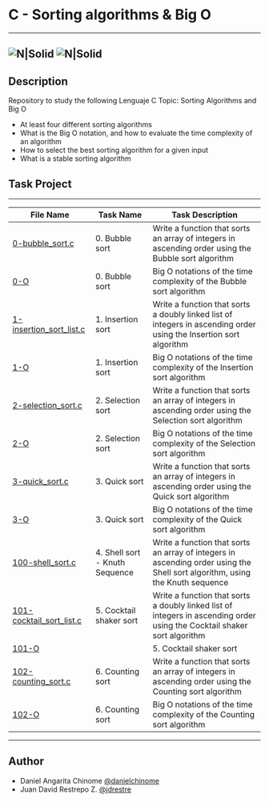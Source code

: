 # C - Sorting algorithms & Big O
---
![N|Solid](https://www.holbertonschool.com/holberton-logo.png) ![N|Solid](https://intranet.hbtn.io/assets/holberton-logo-coral-27055cb2f875eb10bf3b3942e52a24581bc0667695bdc856d4f08b469b678000.png)
---

## Description
Repository to study the following Lenguaje C Topic: Sorting Algorithms and Big O

- At least four different sorting algorithms
- What is the Big O notation, and how to evaluate the time complexity of an algorithm
- How to select the best sorting algorithm for a given input
- What is a stable sorting algorithm

## Task Project
---
File Name|Task Name|Task Description
---|---|---
[0-bubble_sort.c](https://github.com/danielcinome/sorting_algorithms/blob/master/0-bubble_sort.c)|0. Bubble sort|Write a function that sorts an array of integers in ascending order using the Bubble sort algorithm
[0-O](https://github.com/danielcinome/sorting_algorithms/blob/master/0-O)|0. Bubble sort|Big O notations of the time complexity of the Bubble sort algorithm
[1-insertion_sort_list.c](https://github.com/danielcinome/sorting_algorithms/blob/master/1-insertion_sort_list.c)|1. Insertion sort|Write a function that sorts a doubly linked list of integers in ascending order using the Insertion sort algorithm
[1-O](https://github.com/danielcinome/sorting_algorithms/blob/master/1-O)|1. Insertion sort|Big O notations of the time complexity of the Insertion sort algorithm
[2-selection_sort.c](https://github.com/danielcinome/sorting_algorithms/blob/master/2-selection_sort.c)|2. Selection sort|Write a function that sorts an array of integers in ascending order using the Selection sort algorithm
[2-O](https://github.com/danielcinome/sorting_algorithms/blob/master/2-O)|2. Selection sort|Big O notations of the time complexity of the Selection sort algorithm
[3-quick_sort.c](https://github.com/danielcinome/sorting_algorithms/blob/master/3-quick_sort.c)|3. Quick sort|Write a function that sorts an array of integers in ascending order using the Quick sort algorithm
[3-O](https://github.com/danielcinome/sorting_algorithms/blob/master/3-O)|3. Quick sort|Big O notations of the time complexity of the Quick sort algorithm
[100-shell_sort.c](https://github.com/danielcinome/sorting_algorithms/blob/master/100-shell_sort.c)|4. Shell sort - Knuth Sequence|Write a function that sorts an array of integers in ascending order using the Shell sort algorithm, using the Knuth sequence
[101-cocktail_sort_list.c](https://github.com/danielcinome/sorting_algorithms/blob/master/101-cocktail_sort_list.c)|5. Cocktail shaker sort|Write a function that sorts a doubly linked list of integers in ascending order using the Cocktail shaker sort algorithm
[101-O](https://github.com/danielcinome/sorting_algorithms/blob/master/101-O)||5. Cocktail shaker sort|Big O notations of the time complexity of the Cocktail sort
[102-counting_sort.c](https://github.com/danielcinome/sorting_algorithms/blob/master/102-counting_sort.c)|6. Counting sort|Write a function that sorts an array of integers in ascending order using the Counting sort algorithm
[102-O](https://github.com/danielcinome/sorting_algorithms/blob/master/102-O)|6. Counting sort|Big O notations of the time complexity of the Counting sort algorithm


---
## Author

- Daniel Angarita Chinome [@danielchinome](https://twitter.com/danielchinome)
- Juan David Restrepo Z. [@jdrestre](https://twitter.com/jdrestre)
